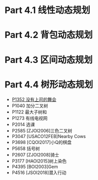 # Part 4.1 线性动态规划

# Part 4.2 背包动态规划

# Part 4.3 区间动态规划

# Part 4.4 树形动态规划
* [P1352 没有上司的舞会](../dynamic_programming/P1352.cpp)
* P1040 加分二叉树
* P1122 最大子树和
* P1273 有线电视网
* P2014 选课
* P2585 [ZJOI2006]三色二叉树
* P3047 [USACO12FEB]Nearby Cows
* P3698 [CQOI2017]小Q的棋盘
* P5658 括号树
* P2607 [ZJOI2008]骑士
* P3177 [HAOI2015]树上染色
* P4395 [BOI2003]Gem
* P4516 [JSOI2018]潜入行动
